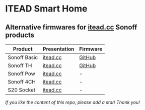 # ITEAD Smart Home
## Alternative firmwares for [itead.cc](http://sonoff.itead.cc/) Sonoff products

| Product       | Presentation                                                          | Firmware                |
|---------------|-----------------------------------------------------------------------|-------------------------|
| Sonoff Basic  | [itead.cc](http://sonoff.itead.cc/en/products/sonoff/sonoff-basic)    | [GitHub](Sonoff_Basic/) |
| Sonoff TH     | [itead.cc](http://sonoff.itead.cc/en/products/sonoff/sonoff-th)       | [GitHub](Sonoff_TH/)    |
| Sonoff Pow    | [itead.cc](http://sonoff.itead.cc/en/products/sonoff/sonoff-pow)      | -                       |
| Sonoff 4CH    | [itead.cc](http://sonoff.itead.cc/en/products/sonoff/sonoff-4ch)      | -                       |
| S20 Socket    | [itead.cc](http://sonoff.itead.cc/en/products/residential/s20-socket) | -                       |

*If you like the content of this repo, please add a star! Thank you!*

